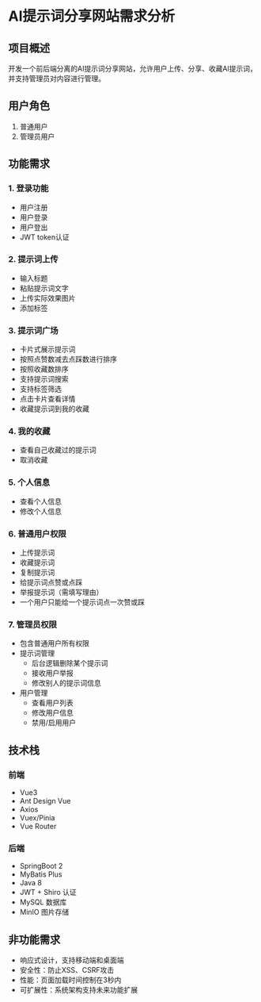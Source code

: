 # AI提示词分享网站需求分析

## 项目概述
开发一个前后端分离的AI提示词分享网站，允许用户上传、分享、收藏AI提示词，并支持管理员对内容进行管理。

## 用户角色
1. 普通用户
2. 管理员用户

## 功能需求

### 1. 登录功能
- 用户注册
- 用户登录
- 用户登出
- JWT token认证

### 2. 提示词上传
- 输入标题
- 粘贴提示词文字
- 上传实际效果图片
- 添加标签

### 3. 提示词广场
- 卡片式展示提示词
- 按照点赞数减去点踩数进行排序
- 按照收藏数排序
- 支持提示词搜索
- 支持标签筛选
- 点击卡片查看详情
- 收藏提示词到我的收藏

### 4. 我的收藏
- 查看自己收藏过的提示词
- 取消收藏

### 5. 个人信息
- 查看个人信息
- 修改个人信息

### 6. 普通用户权限
- 上传提示词
- 收藏提示词
- 复制提示词
- 给提示词点赞或点踩
- 举报提示词（需填写理由）
- 一个用户只能给一个提示词点一次赞或踩

### 7. 管理员权限
- 包含普通用户所有权限
- 提示词管理
  - 后台逻辑删除某个提示词
  - 接收用户举报
  - 修改别人的提示词信息
- 用户管理
  - 查看用户列表
  - 修改用户信息
  - 禁用/启用用户

## 技术栈

### 前端
- Vue3
- Ant Design Vue
- Axios
- Vuex/Pinia
- Vue Router

### 后端
- SpringBoot 2
- MyBatis Plus
- Java 8
- JWT + Shiro 认证
- MySQL 数据库
- MinIO 图片存储

## 非功能需求
- 响应式设计，支持移动端和桌面端
- 安全性：防止XSS、CSRF攻击
- 性能：页面加载时间控制在3秒内
- 可扩展性：系统架构支持未来功能扩展
